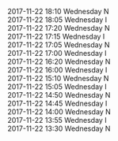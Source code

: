 2017-11-22 18:10 Wednesday  N  
2017-11-22 18:05 Wednesday  I  
2017-11-22 17:20 Wednesday  N  
2017-11-22 17:15 Wednesday  I  
2017-11-22 17:05 Wednesday  N  
2017-11-22 17:00 Wednesday  I  
2017-11-22 16:20 Wednesday  N  
2017-11-22 16:00 Wednesday  I  
2017-11-22 15:10 Wednesday  N  
2017-11-22 15:05 Wednesday  I  
2017-11-22 14:50 Wednesday  N  
2017-11-22 14:45 Wednesday  I  
2017-11-22 14:00 Wednesday  N  
2017-11-22 13:55 Wednesday  I  
2017-11-22 13:30 Wednesday  N  
